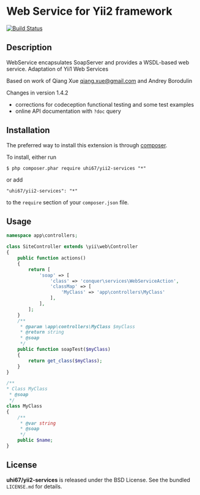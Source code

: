 Web Service for Yii2 framework
=================
[![Build Status](https://travis-ci.org/uhi67/yii2-services.svg?branch=master)](https://travis-ci.org/uhi67/yii2-services)

## Description

WebService encapsulates SoapServer and provides a WSDL-based web service.
Adaptation of Yii1 Web Services

Based on work of Qiang Xue <qiang.xue@gmail.com> and Andrey Borodulin

Changes in version 1.4.2

- corrections for codeception functional testing and some test examples
- online API documentation with `?doc` query 

## Installation

The preferred way to install this extension is through [composer](http://getcomposer.org/download/).

To install, either run

```
$ php composer.phar require uhi67/yii2-services "*"
```
or add

```
"uhi67/yii2-services": "*"
```

to the ```require``` section of your `composer.json` file.

## Usage

```php
namespace app\controllers;

class SiteController extends \yii\web\Controller
{
    public function actions()
    {
        return [
            'soap' => [
                'class' => 'conquer\services\WebServiceAction',
                'classMap' => [
                    'MyClass' => 'app\controllers\MyClass'
                ],
            ],
        ];
    }
    /**
     * @param \app\controllers\MyClass $myClass
     * @return string
     * @soap
     */
    public function soapTest($myClass)
    {
        return get_class($myClass);
    }
}

/**
* Class MyClass
 * @soap
 */
class MyClass
{
    /**
     * @var string
     * @soap
     */
    public $name;
}
```

## License

**uhi67/yii2-services** is released under the BSD License. See the bundled `LICENSE.md` for details.

